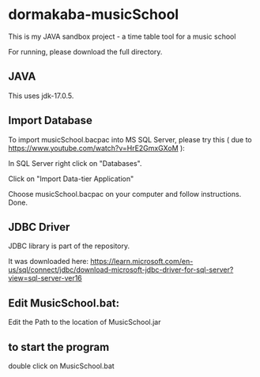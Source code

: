 # dormakaba-musicSchool
This is my JAVA sandbox project - a time table tool for a music school

For running, please download the full directory.


## JAVA
This uses jdk-17.0.5.



## Import Database

To import musicSchool.bacpac into MS SQL Server, please try this ( due to https://www.youtube.com/watch?v=HrE2GmxGXoM ): 

In SQL Server right click on "Databases".

Click on "Import Data-tier Application"

Choose musicSchool.bacpac on your computer and follow instructions. Done.


## JDBC Driver
JDBC library is part of the repository.

It was downloaded here: 
https://learn.microsoft.com/en-us/sql/connect/jdbc/download-microsoft-jdbc-driver-for-sql-server?view=sql-server-ver16

## Edit MusicSchool.bat:
Edit the Path to the location of MusicSchool.jar

## to start the program
double click on MusicSchool.bat
